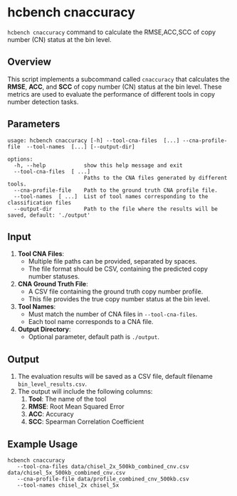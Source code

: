 # hcbench cnaccuracy

`hcbench cnaccuracy` command to calculate the RMSE,ACC,SCC of copy number (CN) status at the bin level.

## Overview

This script implements a subcommand called `cnaccuracy` that calculates the **RMSE**, **ACC**, and **SCC** of copy number (CN) status at the bin level. These metrics are used to evaluate the performance of different tools in copy number detection tasks.

## Parameters
```shell
usage: hcbench cnaccuracy [-h] --tool-cna-files  [...] --cna-profile-file  --tool-names  [...] [--output-dir]

options:
  -h, --help            show this help message and exit
  --tool-cna-files  [ ...]
                        Paths to the CNA files generated by different tools.
  --cna-profile-file    Path to the ground truth CNA profile file.
  --tool-names  [ ...]  List of tool names corresponding to the classification files
  --output-dir          Path to the file where the results will be saved, default: './output'
```

## Input

1. **Tool CNA Files**:
   - Multiple file paths can be provided, separated by spaces.
   - The file format should be CSV, containing the predicted copy number statuses.
2. **CNA Ground Truth File**:
   - A CSV file containing the ground truth copy number profile.
   - This file provides the true copy number status at the bin level.
3. **Tool Names**:
   - Must match the number of CNA files in `--tool-cna-files`.
   - Each tool name corresponds to a CNA file.
4. **Output Directory**:
   - Optional parameter, default path is `./output`.

## Output

1. The evaluation results will be saved as a CSV file, default filename `bin_level_results.csv`.
2. The output will include the following columns:
   1. **Tool**: The name of the tool
   2. **RMSE**: Root Mean Squared Error
   3. **ACC**: Accuracy
   4. **SCC**: Spearman Correlation Coefficient

## Example Usage

```shell
hcbench cnaccuracy 
   --tool-cna-files data/chisel_2x_500kb_combined_cnv.csv data/chisel_5x_500kb_combined_cnv.csv 
   --cna-profile-file data/profile_combined_cnv_500kb.csv 
   --tool-names chisel_2x chisel_5x
```
